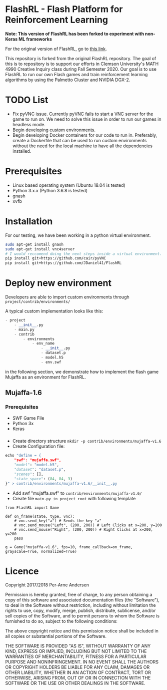 # FlashRL - Flash Platform for Reinforcement Learning
**Note: This version of FlashRL has been forked to experiment with non-Keras ML frameworks**

For the original version of FlashRL, go to [this link](https://github.com/cair/FlashRL).


This repository is forked from the original FlashRL repository.
The goal of this is to repository is to support our efforts in Clemson University's MATH 4990 Creative Inquiry class during Fall Semester 2020.
Our goal is to use FlashRL to run our own Flash games and train reinforcement learning algorithms by using the Palmetto Cluster and NVIDIA DGX-2.

# TODO List
* Fix pyVNC issue. Currently pyVNC fails to start a VNC server for the game to run on. We need to solve this issue in order to run our games in headless mode.
* Begin developing custom environments.
* Begin developing Docker containers for our code to run in. Preferably, create a Dockerfile that can be used to run custom environments without the need for the local machine to have all the dependencies installed.

# Prerequisites
* Linux based operating system (Ubuntu 18.04 is tested)
* Python 3.x.x (Python 3.6.8 is tested)
* gnash
* xvfb

# Installation
For our testing, we have been working in a python virtual environment.
```bash
sudo apt-get install gnash
sudo apt-get install vnc4server
# I would reccomend doing the next steps inside a virtual environment.
pip install git+https://github.com/cair/pyVNC
pip install git+https://github.com/JDaniel41/FlashRL
```

# Deploy new environment
Developers are able to import custom environments through ```project/contrib/environments/```

A typical custom implementation looks like this:
```python
- project
    - __init__.py
    - main.py
    - contrib
        - environments
            - env_name
                - __init__.py
                - dataset.p
                - model.h5
                - env.swf

```
in the following section, we demonstrate how to implement the flash game Mujaffa as an environment for FlashRL.

## Mujaffa-1.6
### Prerequisites
* SWF Game File
* Python 3x
* Keras

###
*  Create directory structure ```mkdir -p contrib/environments/mujaffa-v1.6```
*  Create Configuration file:  
```python
echo "define = {
    "swf": "mujaffa.swf",
    "model": "model.h5",
    "dataset": "dataset.p",
    "scenes": [],
    "state_space": (84, 84, 3)
}" > contrib/environments/mujaffa-v1.6/__init__.py
```

* Add swf "mujaffa.swf" to ```contrib/environments/mujaffa-v1.6/```
* Create file ```main.py in project root``` with following template

```
from FlashRL import Game

def on_frame(state, type, vnc):
    # vnc.send_key("a") # Sends the key "a"
    # vnc.send_mouse("Left", (200, 200)) # Left Clicks at x=200, y=200
    # vnc.send_mouse("Right", (200, 200)) # Right Clicks at x=200, y=200
    pass

g = Game("mujaffa-v1.6", fps=10, frame_callback=on_frame, grayscale=True, normalized=True)
```


# Licence
Copyright 2017/2018 Per-Arne Andersen

Permission is hereby granted, free of charge, to any person obtaining a copy of this software and associated documentation files (the "Software"), to deal in the Software without restriction, including without limitation the rights to use, copy, modify, merge, publish, distribute, sublicense, and/or sell copies of the Software, and to permit persons to whom the Software is furnished to do so, subject to the following conditions:

The above copyright notice and this permission notice shall be included in all copies or substantial portions of the Software.

THE SOFTWARE IS PROVIDED "AS IS", WITHOUT WARRANTY OF ANY KIND, EXPRESS OR IMPLIED, INCLUDING BUT NOT LIMITED TO THE WARRANTIES OF MERCHANTABILITY, FITNESS FOR A PARTICULAR PURPOSE AND NONINFRINGEMENT. IN NO EVENT SHALL THE AUTHORS OR COPYRIGHT HOLDERS BE LIABLE FOR ANY CLAIM, DAMAGES OR OTHER LIABILITY, WHETHER IN AN ACTION OF CONTRACT, TORT OR OTHERWISE, ARISING FROM, OUT OF OR IN CONNECTION WITH THE SOFTWARE OR THE USE OR OTHER DEALINGS IN THE SOFTWARE.
